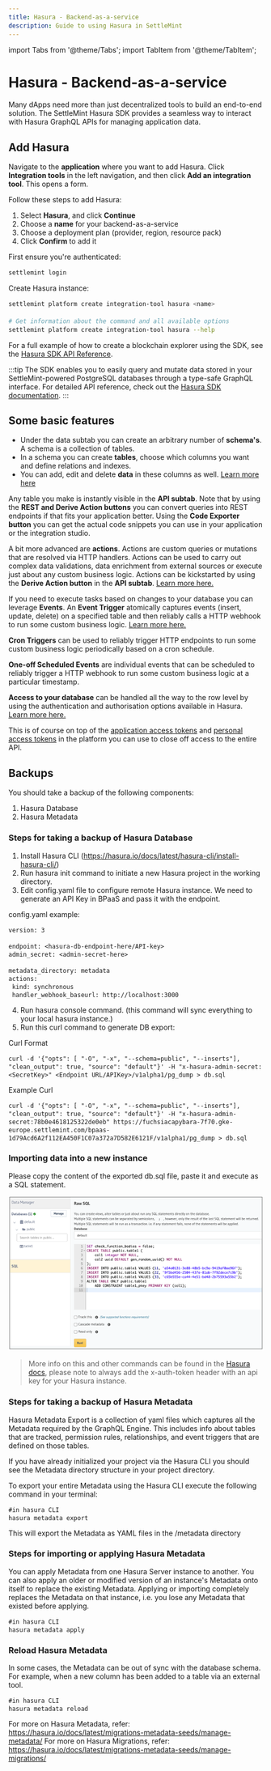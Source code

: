 ```yaml
---
title: Hasura - Backend-as-a-service
description: Guide to using Hasura in SettleMint
---
```


import Tabs from '@theme/Tabs';
import TabItem from '@theme/TabItem';

# Hasura - Backend-as-a-service

Many dApps need more than just decentralized tools to build an end-to-end solution. The SettleMint Hasura SDK provides a seamless way to interact with Hasura GraphQL APIs for managing application data.

## Add Hasura

<Tabs>
<TabItem value="platform-ui" label="Platform UI">

Navigate to the **application** where you want to add Hasura. Click **Integration tools** in the left navigation, and then click **Add an integration tool**. This opens a form.

Follow these steps to add Hasura:
1. Select **Hasura**, and click **Continue**
2. Choose a **name** for your backend-as-a-service
3. Choose a deployment plan (provider, region, resource pack)
4. Click **Confirm** to add it

</TabItem>
<TabItem value="sdk-cli" label="SDK CLI">

First ensure you're authenticated:
```bash
settlemint login
```

Create Hasura instance:
```bash
settlemint platform create integration-tool hasura <name>

# Get information about the command and all available options
settlemint platform create integration-tool hasura --help
```

</TabItem>
<TabItem value="sdk-js" label="SDK JS">

For a full example of how to create a blockchain explorer using the SDK, see the [Hasura SDK API Reference](https://www.npmjs.com/package/@settlemint/sdk-hasura#api-reference).

:::tip
The SDK enables you to easily query and mutate data stored in your SettleMint-powered PostgreSQL databases through a type-safe GraphQL interface. For detailed API reference, check out the [Hasura SDK documentation](https://github.com/settlemint/sdk/tree/main/sdk/hasura).
:::

</TabItem>
</Tabs>

## Some basic features

- Under the data subtab you can create an arbitrary number of **schema's**. A schema is a collection of tables.
- In a schema you can create **tables**, choose which columns you want and define relations and indexes.
- You can add, edit and delete **data** in these columns as well.
  [Learn more here](https://hasura.io/docs/latest/graphql/core/databases/postgres/schema/tables.html)

Any table you make is instantly visible in the **API subtab**. Note that by using the **REST and Derive Action buttons** you can convert queries into REST endpoints if that fits your application better. Using the **Code Exporter button** you can get the actual code snippets you can use in your application or the integration studio.

A bit more advanced are **actions**. Actions are custom queries or mutations that are resolved via HTTP handlers. Actions can be used to carry out complex data validations, data enrichment from external sources or execute just about any custom business logic. Actions can be kickstarted by using the **Derive Action button** in the **API subtab**.
[Learn more here.](https://hasura.io/docs/latest/graphql/core/actions/index.html)

If you need to execute tasks based on changes to your database you can leverage **Events**. An **Event Trigger** atomically captures events (insert, update, delete) on a specified table and then reliably calls a HTTP webhook to run some custom business logic.
[Learn more here.](https://hasura.io/docs/latest/graphql/core/event-triggers/index.html)

**Cron Triggers** can be used to reliably trigger HTTP endpoints to run some custom business logic periodically based on a cron schedule.

**One-off Scheduled Events** are individual events that can be scheduled to reliably trigger a HTTP webhook to run some custom business logic at a particular timestamp.

**Access to your database** can be handled all the way to the row level by using the authentication and authorisation options available in Hasura.
[Learn more here.](https://hasura.io/docs/latest/graphql/core/auth/index.html)

This is of course on top of the [application access tokens](16_application-access-tokens.md) and [personal access tokens](17_personal-access-tokens.md) in the platform you can use to close off access to the entire API.

## Backups

You should take a backup of the following components:

1. Hasura Database
2. Hasura Metadata

### Steps for taking a backup of Hasura Database

1. Install Hasura CLI (https://hasura.io/docs/latest/hasura-cli/install-hasura-cli/)
2. Run hasura init command to initiate a new Hasura project in the working directory.
3. Edit config.yaml file to configure remote Hasura instance. We need to generate an API Key in BPaaS and pass it with the endpoint.

config.yaml example:

```
version: 3

endpoint: <hasura-db-endpoint-here/API-key>
admin_secret: <admin-secret-here>

metadata_directory: metadata
actions:
 kind: synchronous
 handler_webhook_baseurl: http://localhost:3000
```

4. Run hasura console command. (this command will sync everything to your local hasura instance.)
5. Run this curl command to generate DB export:

Curl Format

```
curl -d '{"opts": [ "-O", "-x", "--schema=public", "--inserts"], "clean_output": true, "source": "default"}' -H "x-hasura-admin-secret: <SecretKey>" <Endpoint URL/APIKey>/v1alpha1/pg_dump > db.sql
```

Example Curl

```
curl -d '{"opts": [ "-O", "-x", "--schema=public", "--inserts"], "clean_output": true, "source": "default"}' -H "x-hasura-admin-secret:78b0e4618125322de0eb" https://fuchsiacapybara-7f70.gke-europe.settlemint.com/bpaas-1d79Acd6A2f112EA450F1C07a372a7D582E6121F/v1alpha1/pg_dump > db.sql
```

### Importing data into a new instance

Please copy the content of the exported db.sql file, paste it and execute as a SQL statement.

![Import](../../static/img/blockchain-guide/Hasura_Import.png)

> More info on this and other commands can be found in the [Hasura docs](https://hasura.io/docs/latest/api-reference/pgdump/), please note to always add the x-auth-token header with an api key for your Hasura instance.

### Steps for taking a backup of Hasura Metadata

Hasura Metadata Export is a collection of yaml files which captures all the Metadata required by the GraphQL Engine. This includes info about tables that are tracked, permission rules, relationships, and event triggers that are defined on those tables.

If you have already initialized your project via the Hasura CLI you should see the Metadata directory structure in your project directory.

To export your entire Metadata using the Hasura CLI execute the following command in your terminal:

```
#in hasura CLI
hasura metadata export
```

This will export the Metadata as YAML files in the /metadata directory

### Steps for importing or applying Hasura Metadata

You can apply Metadata from one Hasura Server instance to another. You can also apply an older or modified version of an instance's Metadata onto itself to replace the existing Metadata. Applying or importing completely replaces the Metadata on that instance, i.e. you lose any Metadata that existed before applying.

```
#in hasura CLI
hasura metadata apply
```

### Reload Hasura Metadata

In some cases, the Metadata can be out of sync with the database schema. For example, when a new column has been added to a table via an external tool.

```
#in hasura CLI
hasura metadata reload
```

For more on Hasura Metadata, refer: https://hasura.io/docs/latest/migrations-metadata-seeds/manage-metadata/
For more on Hasura Migrations, refer: https://hasura.io/docs/latest/migrations-metadata-seeds/manage-migrations/
